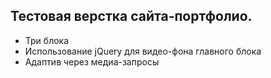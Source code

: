 ## Тестовая верстка сайта-портфолио.

- Три блока
- Использование jQuery для видео-фона главного блока
- Адаптив через медиа-запросы
